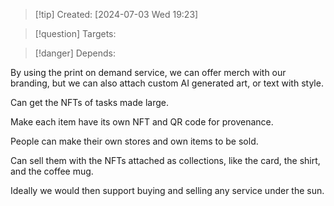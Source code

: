 
>[!tip] Created: [2024-07-03 Wed 19:23]

>[!question] Targets: 

>[!danger] Depends: 

By using the print on demand service, we can offer merch with our branding, but we can also attach custom AI generated art, or text with style.

Can get the NFTs of tasks made large.

Make each item have its own NFT and QR code for provenance.

People can make their own stores and own items to be sold.

Can sell them with the NFTs attached as collections, like the card, the shirt, and the coffee mug.

Ideally we would then support buying and selling any service under the sun.